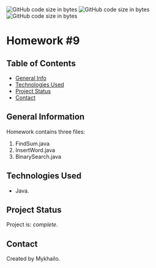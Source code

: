 ![GitHub code size in bytes](https://img.shields.io/github/languages/count/mypage-solutions/Lesson_9)
![GitHub code size in bytes](https://img.shields.io/tokei/lines/github.com/mypage-solutions/Lesson_9)
![GitHub code size in bytes](https://img.shields.io/github/languages/code-size/mypage-solutions/Lesson_9)

# Homework #9

## Table of Contents

- [General Info](#general-information)
- [Technologies Used](#technologies-used)
- [Project Status](#project-status)
- [Contact](#contact)

## General Information

Homework contains three files:
1. FindSum.java
2. InsertWord.java
3. BinarySearch.java

## Technologies Used

- Java.

## Project Status

Project is: _complete_.

## Contact

Created by Mykhailo.
